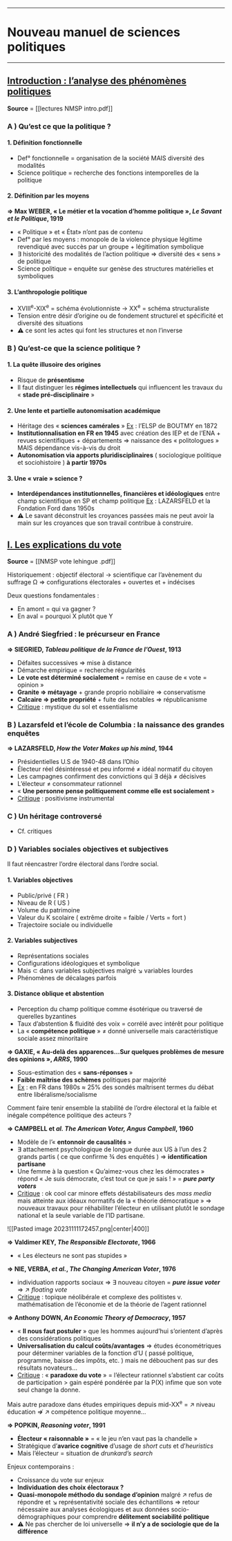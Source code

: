 ***
# Nouveau manuel de sciences politiques
***
## <u>Introduction : l’analyse des phénomènes politiques</u> 

**Source** = [[lectures NMSP intro.pdf]]
### A ) Qu’est ce que la politique ? 

#### 1. Définition fonctionnelle

- Def° fonctionnelle = organisation de la société MAIS diversité des modalités 
- Science politique = recherche des fonctions intemporelles de la politique 

#### 2. Définition par les moyens 

**⇒ Max WEBER, « Le métier et la vocation d’homme politique », *Le Savant et le Politique*, 1919** 
- « Politique » et « État» n’ont pas de contenu 
- Def° par les moyens : monopole de la violence physique légitime revendiqué avec succès par un groupe + légitimation symbolique
- ∃ historicité des modalités de l’action politique ⇒ diversité des « sens » de politique 
- Science politique = enquête sur genèse des structures matérielles et symboliques 

#### 3. L’anthropologie politique 

- XVIII<sup>e</sup>-XIX<sup>e</sup> = schéma évolutionniste → XX<sup>e</sup> = schéma structuraliste 
- Tension entre désir d’origine ou de fondement structurel et spécificité et diversité des situations 
- ⚠ ce sont les actes qui font les structures et non l’inverse 

### B ) Qu’est-ce que la science politique ? 

#### 1. La quête illusoire des origines 

- Risque de **présentisme** 
- Il faut distinguer les **régimes intellectuels** qui influencent les travaux du « **stade pré-disciplinaire** » 

#### 2. Une lente et partielle autonomisation académique 

- Héritage des « **sciences camérales** » <u>Ex</u> : l’ELSP de BOUTMY en 1872
- **Institutionnalisation en FR en 1945** avec création des IEP et de l’ENA + revues scientifiques + départements ⇒ naissance des « politologues » MAIS dépendance vis-à-vis du droit 
- **Autonomisation via apports pluridisciplinaires** ( sociologique politique et sociohistoire ) **à partir 1970s** 

#### 3. Une « vraie » science ? 

- **Interdépendances institutionnelles, financières et idéologiques** entre champ scientifique en SP et champ politique <u>Ex</u> : LAZARSFELD et la Fondation Ford dans 1950s 
- ⚠ Le savant déconstruit les croyances passées mais ne peut avoir la main sur les croyances que son travail contribue à construire. 

## <u>I. Les explications du vote</u> 

**Source** = [[NMSP vote lehingue .pdf]]

Historiquement : objectif électoral → scientifique car l’avènement du suffrage Ω ⇒ configurations électorales + ouvertes et + indécises 

Deux questions fondamentales : 
- En amont = qui va gagner ? 
- En aval = pourquoi X plutôt que Y 

### A ) André Siegfried : le précurseur en France 

**⇒ SIEGRIED, *Tableau politique de la France de l’Ouest*, 1913**
- Défaites successives ⇒ mise à distance 
- Démarche empirique = recherche régularités 
- **Le vote est déterminé socialement** = remise en cause de « vote = opinion »
- **Granite ⇒ métayage** + grande proprio nobiliaire ⇒ conservatisme 
- **Calcaire ⇒ petite propriété** + fuite des notables ⇒ républicanisme
- <u>Critique</u> : mystique du sol et essentialisme 

### B ) Lazarsfeld et l’école de Columbia : la naissance des grandes enquêtes 

**⇒ LAZARSFELD, *How the Voter Makes up his mind*, 1944**
- Présidentielles U.S de 1940-48 dans l’Ohio 
- Électeur réel désintéressé et peu informé ≠ idéal normatif du citoyen 
- Les campagnes confirment des convictions qui ∃ déjà ≠ décisives 
- L’électeur ≠  consommateur rationnel 
- « **Une personne pense politiquement comme elle est socialement** »
- <u>Critique</u> : positivisme instrumental 

### C ) Un héritage controversé 

- Cf. critiques 

### D ) Variables sociales objectives et subjectives 

Il faut réencastrer l’ordre électoral dans l’ordre social. 

#### 1. Variables objectives 

- Public/privé ( FR )
- Niveau de R ( US )
- Volume du patrimoine 
- Valeur du K scolaire ( extrême droite = faible / Verts = fort )
- Trajectoire sociale ou individuelle 

#### 2. Variables subjectives 

- Représentations sociales 
- Configurations idéologiques et symbolique 
- Mais ⊂ dans variables subjectives malgré ↘ variables lourdes
- Phénomènes de décalages parfois 

#### 3. Distance oblique et abstention 

- Perception du champ politique comme ésotérique ou traversé de querelles byzantines 
- Taux d’abstention & fluidité des voix = corrélé avec intérêt pour politique 
- La « **compétence politique** » ≠ donné universelle mais caractéristique sociale assez minoritaire 

**⇒ GAXIE, « Au-delà des apparences...Sur quelques problèmes de mesure des opinions », *ARRS*, 1990**
- Sous-estimation des « **sans-réponses** »
- **Faible maîtrise des schèmes** politiques par majorité 
- <u>Ex</u> : en FR dans 1980s ≈ 25% des sondés maîtrisent termes du débat entre libéralisme/socialisme 

Comment faire tenir ensemble la stabilité de l’ordre électoral et la faible et inégale compétence politique des acteurs ? 

**⇒ CAMPBELL et *al. The American Voter, Angus Campbell*, 1960**
- Modèle de l’« **entonnoir de causalités** » 
- ∃ attachement psychologique de longue durée aux US à l’un des 2 grands partis ( ce que confirme ¾ des enquêtés ) ⇒ **identification partisane** 
- Une femme à la question « Qu’aimez-vous chez les démocrates » répond « Je suis démocrate, c’est tout ce que je sais !  » = ***pure party voters***
- <u>Critique</u> : ok cool car minore effets déstabilisateurs des *mass media* mais atteinte aux idéaux normatifs de la « théorie démocratique » ⇒ nouveaux travaux pour réhabiliter l’électeur en utilisant plutôt le sondage national et la seule variable de l’ID partisane. 

![[Pasted image 20231111172457.png|center|400]]

**⇒ Valdimer KEY, *The Responsible Electorate*, 1966**
- « Les électeurs ne sont pas stupides »

**⇒ NIE, VERBA, *et al.*, *The Changing American Voter*, 1976**
- individuation rapports sociaux ⇒ ∃ nouveau citoyen = ***pure issue voter*** ⇒ ↗ *floating vote* 
- <u>Critique</u> : topique néolibérale et complexe des politistes v. mathématisation de l’économie et de la théorie de l’agent rationnel 

**⇒ Anthony DOWN, *An Economic Theory of Democracy*, 1957**
- « **Il nous faut postuler** » que les hommes aujourd’hui s’orientent d’après des considérations politiques 
- **Universalisation du calcul coûts/avantages** ⇒ études économétriques pour déterminer variables de la fonction d’U ( passé politique, programme, baisse des impôts, etc. ) mais ne débouchent pas sur des résultats novateurs…
- <u>Critique</u> : « **paradoxe du vote** » = l’électeur rationnel s’abstient car coûts de participation > gain espéré pondérée par la P(X) infime que son vote seul change la donne. 

Mais autre paradoxe dans études empiriques depuis mid-XX<sup>e</sup> = ↗ niveau éducation ⇏ ↗ compétence politique moyenne… 

**⇒ POPKIN, *Reasoning voter*, 1991**
- **Électeur « raisonnable »** = « le jeu n’en vaut pas la chandelle »
- Stratégique d’**avarice cognitive** d’usage de *short cuts* et d’*heuristics* 
- Mais l’électeur = situation de *drunkard’s search* 

Enjeux contemporains : 
- Croissance du vote sur enjeux 
- **Individuation des choix électoraux ?**
- **Quasi-monopole méthodo du sondage d’opinion** malgré ↗ refus de répondre et ↘ représentativité sociale des échantillons ⇒ retour nécessaire aux analyses écologiques et aux données socio-démographiques pour comprendre **délitement sociabilité politique**
- ⚠ Ne pas chercher de loi universelle ⇒ **il n’y a de sociologie que de la différence** 